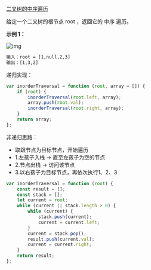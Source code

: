 [二叉树的中序遍历](https://leetcode-cn.com/problems/binary-tree-inorder-traversal/)

给定一个二叉树的根节点 root ，返回它的 中序 遍历。

**示例 1：**

![img](https://assets.leetcode.com/uploads/2020/09/15/inorder_1.jpg)

```txt
输入：root = [1,null,2,3]
输出：[1,3,2]
```

递归实现：

```js
var inorderTraversal = function (root, array = []) {
	if (root) {
		inorderTraversal(root.left, array);
		array.push(root.val);
		inorderTraversal(root.right, array);
	}
	return array;
};
```

非递归思路：

- 取跟节点为目标节点，开始遍历
- 1.左孩子入栈 -> 直至左孩子为空的节点
- 2.节点出栈 -> 访问该节点
- 3.以右孩子为目标节点，再依次执行1、2、3

```js
var inorderTraversal = function (root) {
    const result = [];
    const stack = [];
    let current = root;
    while (current || stack.length > 0) {
        while (current) {
            stack.push(current);
            current = current.left;
        }
        current = stack.pop();
        result.push(current.val);
        current = current.right;
    }
    return result;
};
```

